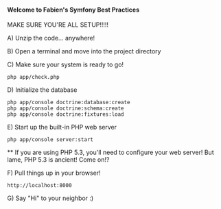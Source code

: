 #### Welcome to Fabien's Symfony Best Practices

MAKE SURE YOU'RE ALL SETUP!!!!!

A) Unzip the code... anywhere!

B) Open a terminal and move into the project directory

C) Make sure your system is ready to go!

    php app/check.php

D) Initialize the database

    php app/console doctrine:database:create
    php app/console doctrine:schema:create
    php app/console doctrine:fixtures:load

E) Start up the built-in PHP web server

    php app/console server:start

** If you are using PHP 5.3, you'll need to configure
   your web server! But lame, PHP 5.3 is ancient! Come on!?

F) Pull things up in your browser!

    http://localhost:8000

G) Say "Hi" to your neighbor :)
